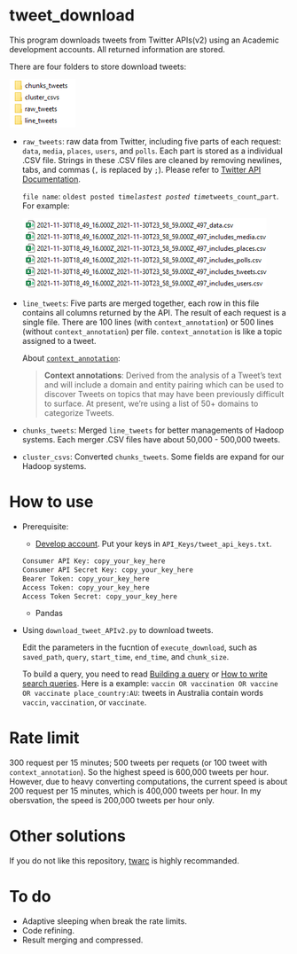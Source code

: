 # tweet_download

This program downloads tweets from Twitter APIs(v2) using an Academic development accounts. All returned information are stored.

There are four folders to store download tweets: 

![](images/folders.png)
- `raw_tweets`: raw data from Twitter, including five parts of each request: `data`, `media`, `places`, `users`, and `polls`. Each part is stored as a individual .CSV file. Strings in these .CSV files are cleaned by removing newlines, tabs, and commas (`,` is replaced by `;`). Please refer to [Twitter API Documentation](https://developer.twitter.com/en/docs/twitter-api/fields).  

  `file name`: `oldest posted time`_`lastest posted time`_`tweets_count`_`part`. For example:   

   ![](images/files1.png)
- `line_tweets`: Five parts are merged together, each row in this file contains all columns returned by the API. The result of each request is a single file. There are 100 lines (with `context_annotation`) or 500 lines (without `context_annotation`) per file. `context_annotation` is like a topic assigned to a tweet. 

    About [`context_annotation`](https://developer.twitter.com/en/docs/twitter-api/annotations/overview): 
    
    >**Context annotations**: Derived from the analysis of a Tweet’s text and will include a domain and entity pairing which can be used to discover Tweets on topics that may have been previously difficult to surface. At present, we’re using a list of 50+ domains to categorize Tweets.

- `chunks_tweets`: Merged `line_tweets` for better managements of Hadoop systems. Each merger .CSV files have about 50,000 - 500,000 tweets. 

- `cluster_csvs`: Converted `chunks_tweets`. Some fields are expand for our Hadoop systems.

 
 # How to use
* Prerequisite:
   - [Develop account](https://developer.twitter.com/en/products/twitter-api/academic-research). Put your keys in `API_Keys/tweet_api_keys.txt`.
    ```
    Consumer API Key: copy_your_key_here
    Consumer API Secret Key: copy_your_key_here
    Bearer Token: copy_your_key_here
    Access Token: copy_your_key_here
    Access Token Secret: copy_your_key_here
    ```
   - Pandas

* Using `download_tweet_APIv2.py` to download tweets.
 
     Edit the parameters in the fucntion of `execute_download`, such as `saved_path`, `query`, `start_time`, `end_time`, and `chunk_size`. 
 
     To build a query, you need to read [Building a query](https://developer.twitter.com/en/docs/twitter-api/tweets/search/integrate/build-a-query) or [How to write search queries](https://github.com/twitterdev/getting-started-with-the-twitter-api-v2-for-academic-research/blob/main/modules/5-how-to-write-search-queries.md). Here is a example: 
 `vaccin OR vaccination OR vaccine OR vaccinate place_country:AU`: tweets in Australia contain words `vaccin`, `vaccination`, or `vaccinate`.
 
  
 # Rate limit
   300 request per 15 minutes; 500 tweets per requets (or 100 tweet with `context_annotation`). So the highest speed is 600,000 tweets per hour. However, due to heavy converting computations, the current speed is about 200 request per 15 minutes, which is 400,000 tweets per hour. In my obersvation, the speed is 200,000 tweets per hour only.
 
 # Other solutions 
 
   If you do not like this repository, [twarc](https://github.com/DocNow/twarc) is highly recommanded.    
  
 # To do
 
 - Adaptive sleeping when break the rate limits.
 - Code refining.
 - Result merging and compressed.
 

